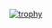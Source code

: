 [![trophy](https://github-profile-trophy.vercel.app/nahomdevryo-ma)](https://github.com/ryo-ma/github-profile-trophy)
